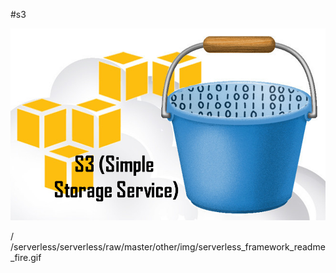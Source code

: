 #s3

![S3](https://raw.githubusercontent.com/tabunmuri/study/master/images/s3.png)

/
/serverless/serverless/raw/master/other/img/serverless_framework_readme_fire.gif
